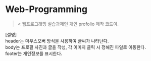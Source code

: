 # Web-Programming
>&lt;
웹프로그래밍 실습과제인 개인 profolio 제작 코드이.

[설명] \
header는 마우스오버 방식을 사용하여 글씨가 나타난다. \
body는 프로필 사진과 글을 작성, 각 이미지 클릭 시 정해진 파일로 이동한다. \
footer는 개인정보를 표시한다.
